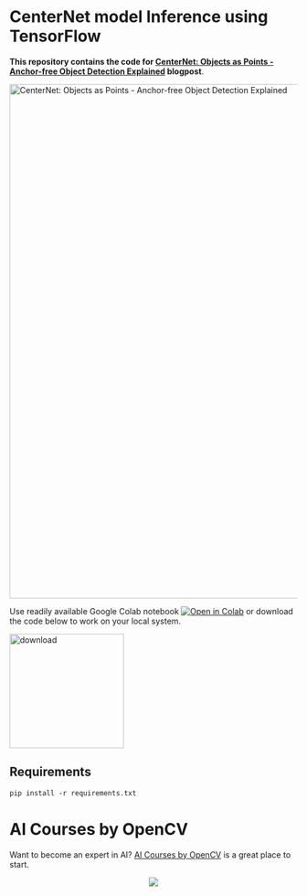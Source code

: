 
# CenterNet model Inference using TensorFlow
**This repository contains the code for 
[CenterNet: Objects as Points - Anchor-free Object Detection Explained](https://learnopencv.com/centernet-anchor-free-object-detection-explained/) blogpost**.

<img src="https://learnopencv.com/wp-content/uploads/2022/10/CenterNet-Objects-as-Points-Feature.gif" alt="CenterNet: Objects as Points - Anchor-free Object Detection Explained" width="900">

Use readily available Google Colab notebook [<img src="https://colab.research.google.com/assets/colab-badge.svg" alt="Open in Colab">](https://colab.research.google.com/github/spmallick/learnopencv/blob/master/centernet-with-tf-hub/CenterNet-with-TF-Hub.ipynb)  or download the code below to work on your local system. 

[<img src="https://learnopencv.com/wp-content/uploads/2022/07/download-button-e1657285155454.png" alt="download" width="200">](https://www.dropbox.com/scl/fo/gkihw6nkg569ga048gmit/h?dl=1&rlkey=wwtnu60uk2onota1bqrektagz)

## Requirements
```
pip install -r requirements.txt
```




# AI Courses by OpenCV

Want to become an expert in AI? [AI Courses by OpenCV](https://opencv.org/courses/) is a great place to start. 

<a href="https://opencv.org/courses/" target="_blank">
<p align="center"> 
<img src="https://learnopencv.com/wp-content/uploads/2023/01/AI-Courses-By-OpenCV-Github.png">
</p>
</a>
